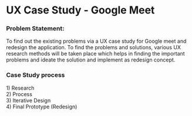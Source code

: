 <h1>UX Case Study - Google Meet </h1>
<h3>Problem Statement:</h3>
To find out the existing problems via a UX case study for Google meet and redesign the application. To find the problems and solutions, various UX research methods will be taken place which helps in finding the important problems and ideate the solution and implement as redesign concept.
<br>
<h3>Case Study process</h3>
1) Research <br>
2) Process <br>
3) Iterative Design <br>
4) Final Prototype (Redesign)<br>
